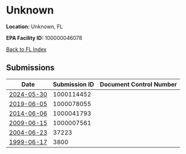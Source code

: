 # Unknown

**Location:** Unknown, FL

**EPA Facility ID:** 100000046078

[Back to FL Index](../../index.md)

## Submissions

| Date | Submission ID | Document Control Number |
|------|--------------|-------------------------|
| [2024-05-30](submissions/1000114452.md) | 1000114452 |  |
| [2019-06-05](submissions/1000078055.md) | 1000078055 |  |
| [2014-06-06](submissions/1000041793.md) | 1000041793 |  |
| [2009-06-15](submissions/1000007561.md) | 1000007561 |  |
| [2004-06-23](submissions/37223.md) | 37223 |  |
| [1999-06-17](submissions/3800.md) | 3800 |  |
